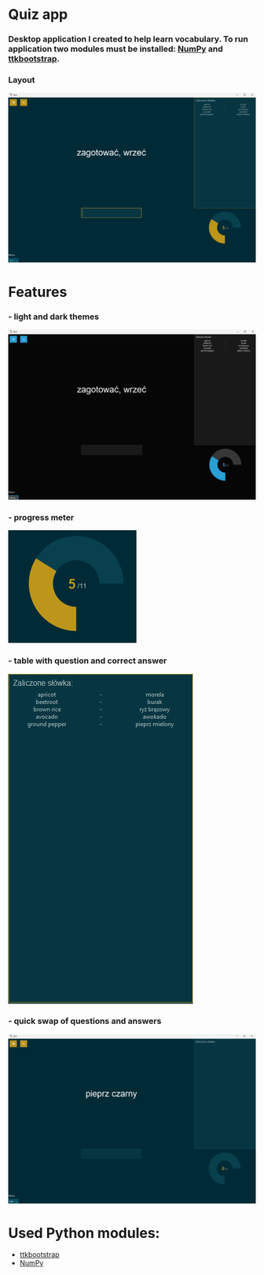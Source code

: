 # Quiz app
### Desktop application I created to help learn vocabulary. To run application two modules must be installed: [NumPy](https://numpy.org) and [ttkbootstrap](https://ttkbootstrap.readthedocs.io/en/latest/).

### Layout
![Quiz1](https://github.com/nieinter/images/blob/main/quiz1solar.png)

# Features

### - light and dark themes
  
![QuizGif](https://github.com/nieinter/images/blob/main/ezgif.com-animated-gif-maker%20(1).gif)

### - progress meter

![QuizMeter](https://github.com/nieinter/images/blob/main/obraz_2025-01-23_152844517.png)

### - table with question and correct answer
  
![QuizTable](https://github.com/nieinter/images/blob/main/obraz_2025-01-23_152908275.png)

### - quick swap of questions and answers

![QuizTable](https://github.com/nieinter/images/blob/main/ezgif.com-animated-gif-maker%20(2).gif)

# Used Python modules:

- [ttkbootstrap](https://ttkbootstrap.readthedocs.io/en/latest/)
- [NumPy](https://numpy.org)
